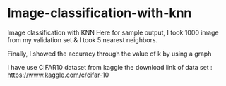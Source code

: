 # Image-classification-with-knn

Image classification with KNN
Here for sample output, I took 1000 image from my validation set 
& I took 5 nearest neighbors.

Finally, I showed the accuracy through the value of k by using a graph

I have use CIFAR10 dataset from kaggle
the download link of data set : https://www.kaggle.com/c/cifar-10
